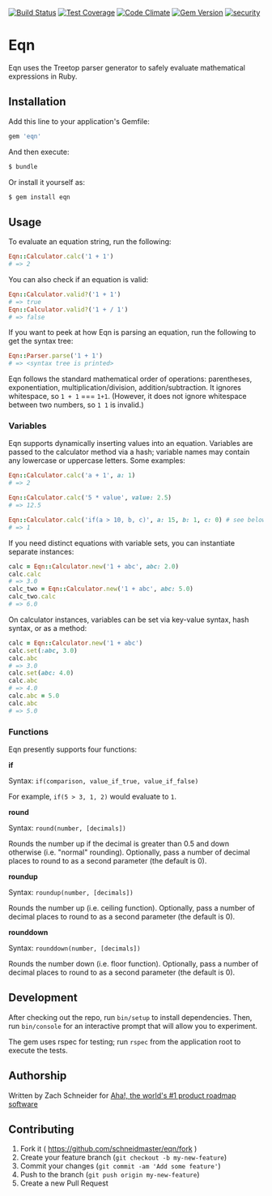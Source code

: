 [![Build Status](https://circleci.com/gh/schneidmaster/eqn.svg?style=shield)](https://circleci.com/gh/schneidmaster/eqn) 
[![Test Coverage](https://codeclimate.com/github/schneidmaster/eqn/badges/coverage.svg)](https://codeclimate.com/github/schneidmaster/eqn/coverage)
[![Code Climate](https://codeclimate.com/github/schneidmaster/eqn/badges/gpa.svg)](https://codeclimate.com/github/schneidmaster/eqn)
[![Gem Version](https://badge.fury.io/rb/eqn.svg)](http://badge.fury.io/rb/eqn)
[![security](https://hakiri.io/github/schneidmaster/eqn/master.svg)](https://hakiri.io/github/schneidmaster/eqn/master)

# Eqn

Eqn uses the Treetop parser generator to safely evaluate mathematical expressions in Ruby.

## Installation

Add this line to your application's Gemfile:

```ruby
gem 'eqn'
```

And then execute:

```bash
$ bundle
```

Or install it yourself as:

```bash
$ gem install eqn
```

## Usage

To evaluate an equation string, run the following:

```ruby
Eqn::Calculator.calc('1 + 1')
# => 2
```

You can also check if an equation is valid:

```ruby
Eqn::Calculator.valid?('1 + 1')
# => true
Eqn::Calculator.valid?('1 + / 1')
# => false
```

If you want to peek at how Eqn is parsing an equation, run the following to get the syntax tree:

```ruby
Eqn::Parser.parse('1 + 1')
# => <syntax tree is printed>
```

Eqn follows the standard mathematical order of operations: parentheses, exponentiation, multiplication/division, addition/subtraction. It ignores  whitespace, so `1 + 1` === `1+1`. (However, it does not ignore whitespace between two numbers, so `1 1` is invalid.)

### Variables

Eqn supports dynamically inserting values into an equation. Variables are passed to the calculator method via a hash; variable names may contain any lowercase or uppercase letters. Some examples:

```ruby
Eqn::Calculator.calc('a + 1', a: 1)
# => 2

Eqn::Calculator.calc('5 * value', value: 2.5)
# => 12.5

Eqn::Calculator.calc('if(a > 10, b, c)', a: 15, b: 1, c: 0) # see below for function documentation
# => 1
```

If you need distinct equations with variable sets, you can instantiate separate instances:

```ruby
calc = Eqn::Calculator.new('1 + abc', abc: 2.0)
calc.calc
# => 3.0
calc_two = Eqn::Calculator.new('1 + abc', abc: 5.0)
calc_two.calc
# => 6.0
```

On calculator instances, variables can be set via key-value syntax, hash syntax, or as a method:

```ruby
calc = Eqn::Calculator.new('1 + abc')
calc.set(:abc, 3.0)
calc.abc
# => 3.0
calc.set(abc: 4.0)
calc.abc
# => 4.0
calc.abc = 5.0
calc.abc
# => 5.0
```

### Functions

Eqn presently supports four functions:

**if**

Syntax: `if(comparison, value_if_true, value_if_false)`

For example, `if(5 > 3, 1, 2)` would evaluate to `1`.

**round**

Syntax: `round(number, [decimals])`

Rounds the number up if the decimal is greater than 0.5 and down otherwise (i.e. "normal" rounding). Optionally, pass a number of decimal places to round to as a second parameter (the default is 0).

**roundup**

Syntax: `roundup(number, [decimals])`

Rounds the number up (i.e. ceiling function). Optionally, pass a number of decimal places to round to as a second parameter (the default is 0).

**rounddown**

Syntax: `rounddown(number, [decimals])`

Rounds the number down (i.e. floor function). Optionally, pass a number of decimal places to round to as a second parameter (the default is 0).

## Development

After checking out the repo, run `bin/setup` to install dependencies. Then, run `bin/console` for an interactive prompt that will allow you to experiment.

The gem uses rspec for testing; run `rspec` from the application root to execute the tests.

## Authorship

Written by Zach Schneider for [Aha!, the world's #1 product roadmap software](http://www.aha.io/)

## Contributing

1. Fork it ( https://github.com/schneidmaster/eqn/fork )
2. Create your feature branch (`git checkout -b my-new-feature`)
3. Commit your changes (`git commit -am 'Add some feature'`)
4. Push to the branch (`git push origin my-new-feature`)
5. Create a new Pull Request
